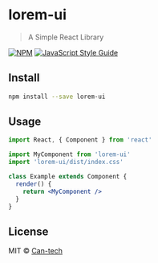 # lorem-ui

> A Simple React Library

[![NPM](https://img.shields.io/npm/v/lorem-ui.svg)](https://www.npmjs.com/package/lorem-ui) [![JavaScript Style Guide](https://img.shields.io/badge/code_style-standard-brightgreen.svg)](https://standardjs.com)

## Install

```bash
npm install --save lorem-ui
```

## Usage

```jsx
import React, { Component } from 'react'

import MyComponent from 'lorem-ui'
import 'lorem-ui/dist/index.css'

class Example extends Component {
  render() {
    return <MyComponent />
  }
}
```

## License

MIT © [Can-tech](https://github.com/Can-tech)
